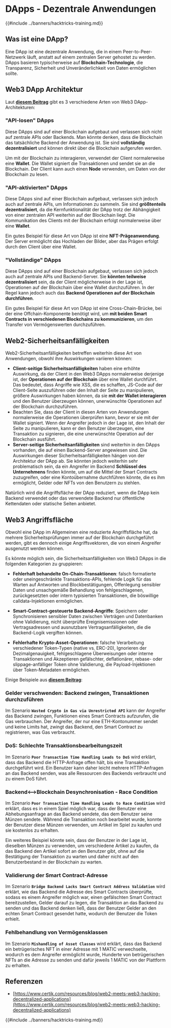 # DApps - Dezentrale Anwendungen

{{#include ../banners/hacktricks-training.md}}

## Was ist eine DApp?

Eine DApp ist eine dezentrale Anwendung, die in einem Peer-to-Peer-Netzwerk läuft, anstatt auf einem zentralen Server gehostet zu werden. DApps basieren typischerweise auf **Blockchain-Technologie**, die Transparenz, Sicherheit und Unveränderlichkeit von Daten ermöglichen sollte.

## Web3 DApp Architektur

Laut [**diesem Beitrag**](https://www.certik.com/resources/blog/web2-meets-web3-hacking-decentralized-applications) gibt es 3 verschiedene Arten von Web3 DApp-Architekturen:

### "API-losen" DApps

Diese DApps sind auf einer Blockchain aufgebaut und verlassen sich nicht auf zentrale APIs oder Backends. Man könnte denken, dass die Blockchain das tatsächliche Backend der Anwendung ist. Sie sind **vollständig dezentralisiert** und können direkt über die Blockchain aufgerufen werden.

Um mit der Blockchain zu interagieren, verwendet der Client normalerweise eine **Wallet**. Die Wallet signiert die Transaktionen und sendet sie an die Blockchain. Der Client kann auch einen **Node** verwenden, um Daten von der Blockchain zu lesen.

### "API-aktivierten" DApps

Diese DApps sind auf einer Blockchain aufgebaut, verlassen sich jedoch auch auf zentrale APIs, um Informationen zu sammeln. Sie sind **größtenteils dezentralisiert**, da die Kernfunktionalität der DApp trotz der Abhängigkeit von einer zentralen API weiterhin auf der Blockchain liegt. Die Kommunikation des Clients mit der Blockchain erfolgt normalerweise über eine **Wallet**.

Ein gutes Beispiel für diese Art von DApp ist eine **NFT-Prägeanwendung**. Der Server ermöglicht das Hochladen der Bilder, aber das Prägen erfolgt durch den Client über eine Wallet.

### "Vollständige" DApps

Diese DApps sind auf einer Blockchain aufgebaut, verlassen sich jedoch auch auf zentrale APIs und Backend-Server. Sie **könnten teilweise dezentralisiert** sein, da der Client möglicherweise in der Lage ist, Operationen auf der Blockchain über eine Wallet durchzuführen. In der Regel kann jedoch auch das **Backend Operationen auf der Blockchain durchführen**.

Ein gutes Beispiel für diese Art von DApp ist eine Cross-Chain-Brücke, bei der eine Offchain-Komponente benötigt wird, um **mit beiden Smart Contracts in verschiedenen Blockchains zu kommunizieren**, um den Transfer von Vermögenswerten durchzuführen.

## Web2-Sicherheitsanfälligkeiten

Web2-Sicherheitsanfälligkeiten betreffen weiterhin diese Art von Anwendungen, obwohl ihre Auswirkungen variieren können:

- **Client-seitige Sicherheitsanfälligkeiten** haben eine erhöhte Auswirkung, da der Client in den Web3 DApps normalerweise derjenige ist, der **Operationen auf der Blockchain** über eine Wallet durchführt. Das bedeutet, dass Angriffe wie XSS, die es schaffen, JS-Code auf der Client-Seite auszuführen oder den Inhalt der Seite zu manipulieren, größere Auswirkungen haben können, da sie **mit der Wallet interagieren** und den Benutzer überzeugen können, unerwünschte Operationen auf der Blockchain durchzuführen.
- Beachten Sie, dass der Client in diesen Arten von Anwendungen normalerweise die Operationen überprüfen kann, bevor er sie mit der Wallet signiert. Wenn der Angreifer jedoch in der Lage ist, den Inhalt der Seite zu manipulieren, kann er den Benutzer überzeugen, eine Transaktion zu signieren, die eine unerwünschte Operation auf der Blockchain ausführt.
- **Server-seitige Sicherheitsanfälligkeiten** sind weiterhin in den DApps vorhanden, die auf einen Backend-Server angewiesen sind. Die Auswirkungen dieser Sicherheitsanfälligkeiten hängen von der Architektur der DApp ab. Sie könnten jedoch weiterhin sehr problematisch sein, da ein Angreifer im Backend **Schlüssel des Unternehmens** finden könnte, um auf die Mittel der Smart Contracts zuzugreifen, oder eine Kontoübernahme durchführen könnte, die es ihm ermöglicht, Gelder oder NFTs von den Benutzern zu stehlen.

Natürlich wird die Angriffsfläche der DApp reduziert, wenn die DApp kein Backend verwendet oder das verwendete Backend nur öffentliche Kettendaten oder statische Seiten anbietet.

## Web3 Angriffsfläche

Obwohl eine DApp im Allgemeinen eine reduzierte Angriffsfläche hat, da mehrere Sicherheitsprüfungen immer auf der Blockchain durchgeführt werden, gibt es dennoch einige Angriffsvektoren, die von einem Angreifer ausgenutzt werden können.

Es könnte möglich sein, die Sicherheitsanfälligkeiten von Web3 DApps in die folgenden Kategorien zu gruppieren:

- **Fehlerhaft behandelte On-Chain-Transaktionen**: falsch formatierte oder uneingeschränkte Transaktions-APIs, fehlende Logik für das Warten auf Antworten und Blockbestätigungen, Offenlegung sensibler Daten und unsachgemäße Behandlung von fehlgeschlagenen, zurückgesetzten oder intern typisierten Transaktionen, die böswillige calldata-Injektionen ermöglichen.

- **Smart-Contract-gesteuerte Backend-Angriffe**: Speichern oder Synchronisieren sensibler Daten zwischen Verträgen und Datenbanken ohne Validierung, nicht überprüfte Ereignisemissionen oder Vertragsadressen und ausnutzbare Vertragsanfälligkeiten, die die Backend-Logik vergiften können.

- **Fehlerhafte Krypto-Asset-Operationen**: falsche Verarbeitung verschiedener Token-Typen (native vs. ERC-20), Ignorieren der Dezimalgenauigkeit, fehlgeschlagene Überweisungen oder interne Transaktionen und Akzeptieren gefälschter, deflationärer, rebase- oder slippage-anfälliger Token ohne Validierung, die Payload-Injektionen über Token-Metadaten ermöglichen.

Einige Beispiele aus [**diesem Beitrag**](https://www.certik.com/resources/blog/web2-meets-web3-hacking-decentralized-applications):

### Gelder verschwenden: Backend zwingen, Transaktionen durchzuführen

Im Szenario **`Wasted Crypto in Gas via Unrestricted API`** kann der Angreifer das Backend zwingen, Funktionen eines Smart Contracts aufzurufen, die Gas verbrauchen. Der Angreifer, der nur eine ETH-Kontonummer sendet und keine Limits hat, zwingt das Backend, den Smart Contract zu registrieren, was Gas verbraucht.

### DoS: Schlechte Transaktionsbearbeitungszeit

Im Szenario **`Poor Transaction Time Handling Leads to DoS`** wird erklärt, dass das Backend die HTTP-Anfrage offen hält, bis eine Transaktion durchgeführt wird. Ein Benutzer kann daher leicht mehrere HTTP-Anfragen an das Backend senden, was alle Ressourcen des Backends verbraucht und zu einem DoS führt.

### Backend<-->Blockchain Desynchronisation - Race Condition

Im Szenario **`Poor Transaction Time Handling Leads to Race Condition`** wird erklärt, dass es in einem Spiel möglich war, dass der Benutzer eine Abhebungsanfrage an das Backend sendete, das dem Benutzer seine Münzen sendete. Während die Transaktion noch bearbeitet wurde, konnte der Benutzer diese Münzen verwenden, um Artikel im Spiel zu kaufen und sie kostenlos zu erhalten.

Ein weiteres Beispiel könnte sein, dass der Benutzer in der Lage ist, dieselben Münzen zu verwenden, um verschiedene Artikel zu kaufen, da das Backend den Artikel sofort an den Benutzer gibt, ohne auf die Bestätigung der Transaktion zu warten und daher nicht auf den Benutzerbestand in der Blockchain zu warten.

### Validierung der Smart Contract-Adresse

Im Szenario **`Bridge Backend Lacks Smart Contract Address Validation`** wird erklärt, wie das Backend die Adresse des Smart Contracts überprüfte, sodass es einem Angreifer möglich war, einen gefälschten Smart Contract bereitzustellen, Gelder darauf zu legen, die Transaktion an das Backend zu senden und das Backend denken ließ, dass der Benutzer Gelder an den echten Smart Contract gesendet hatte, wodurch der Benutzer die Token erhielt.

### Fehlbehandlung von Vermögensklassen

Im Szenario **`Mishandling of Asset Classes`** wird erklärt, dass das Backend ein betrügerisches NFT in einer Adresse mit 1 MATIC verwechselte, wodurch es dem Angreifer ermöglicht wurde, Hunderte von betrügerischen NFTs an die Adresse zu senden und dafür jeweils 1 MATIC von der Plattform zu erhalten.

## Referenzen
- [https://www.certik.com/resources/blog/web2-meets-web3-hacking-decentralized-applications](https://www.certik.com/resources/blog/web2-meets-web3-hacking-decentralized-applications)

{{#include ../banners/hacktricks-training.md}}
